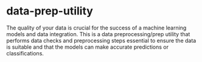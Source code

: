 # data-prep-utility
The quality of your data is crucial for the success of a machine learning models and data integration. This is a data preprocessing/prep utility that performs data checks and preprocessing steps essential to ensure the data is suitable and that the models can make accurate predictions or classifications.

